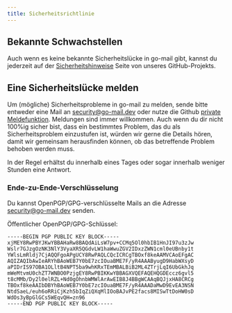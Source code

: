 ```yaml
---
title: Sicherheitsrichtlinie
---
```


## Bekannte Schwachstellen

Auch wenn es keine bekannte Sicherheitslücke in go-mail gibt, kannst du jederzeit auf der [Sicherheitshinweise](https://github.com/wneessen/go-mail/security/advisories) Seite von unseres GitHub-Projekts.

## Eine Sicherheitslücke melden

Um (mögliche) Sicherheitsprobleme in go-mail zu melden, sende bitte entweder eine Mail an [security@go-mail.dev](mailto:security@go-mail.dev) oder nutze die Github [private Meldefunktion](https://github.com/wneessen/go-mail/security/advisories/new). Meldungen sind immer willkommen. Auch wenn du dir nicht 100%ig sicher bist, dass ein bestimmtes Problem, das du als Sicherheitsproblem einzustufen ist, würden wir gerne die Details hören, damit wir gemeinsam herausfinden können, ob das betreffende Problem behoben werden muss.

In der Regel erhältst du innerhalb eines Tages oder sogar innerhalb weniger Stunden eine Antwort.

### Ende-zu-Ende-Verschlüsselung
Du kannst OpenPGP/GPG-verschlüsselte Mails an die Adresse [security@go-mail.dev](mailto:security@go-mail.dev) senden.

Öffentlicher OpenPGP/GPG-Schlüssel:
```
-----BEGIN PGP PUBLIC KEY BLOCK-----
xjMEY8RwPBYJKwYBBAHaRw8BAQdAiLsW7pv+CCMq5Ol0hbIB1HnJI97u3zJw
Wslr7GJzgOzNK3NlY3VyaXR5QGdvLW1haWwuZGV2IDxzZWN1cml0eUBnby1t
YWlsLmRldj7CjAQQFgoAPgUCY8RwPAQLCQcICRCgTBOxf8keAAMVCAoEFgAC
AQIZAQIbAwIeARYhBAoWEB7Y0bE7zcIOuaBME7F/yR4AAAByugD9HabWXsyD
aPIDrIS97OBA1OLltB4NPT5ba9whKRxTEmMBALBiB2ML4ZTrjLqI6UbGkhJq
mWeMtvmU0chZT7WNBO0PzjgEY8RwPBIKKwYBBAGXVQEFAQEHQGDEccz6gvl5
t8cMMb/Dy2l0elRZL+Nd0gOhnbWMWlArAwEIB8J4BBgWCAAqBQJjxHA8CRCg
TBOxf8keAAIbDBYhBAoWEB7Y0bE7zcIOuaBME7F/yR4AAADaMwD9EvEA3NSN
NtdSaeL/euh6oRRiCjKzh5bIqZiQXqMlIOoBAJvPE2facs8MISwTtDoHW0sD
WdOs3yBpGlGCs5WEqvQH=zn96
-----END PGP PUBLIC KEY BLOCK-----
```